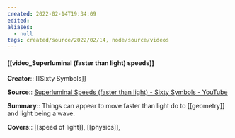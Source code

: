 ```yaml
---
created: 2022-02-14T19:34:09 
edited: 
aliases:
  - null
tags: created/source/2022/02/14, node/source/videos
---
```


#### [[video_Superluminal (faster than light) speeds]]
**Creator**:: [[Sixty Symbols]]
 
**Source**:: [Superluminal Speeds (faster than light) - Sixty Symbols - YouTube](https://www.youtube.com/watch?v=IsEDigUHsOQ)

**Summary**:: Things can appear to move faster than light do to [[geometry]] and light being a wave.

**Covers**:: [[speed of light]], [[physics]], 